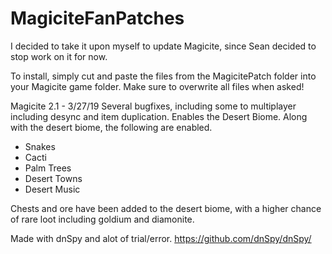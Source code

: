# MagiciteFanPatches
I decided to take it upon myself to update Magicite, since Sean decided to stop work on it for now.

To install, simply cut and paste the files from the MagicitePatch folder into your Magicite game folder.
Make sure to overwrite all files when asked!

Magicite 2.1 - 3/27/19
Several bugfixes, including some to multiplayer including desync and item duplication.
Enables the Desert Biome.
Along with the desert biome, the following are enabled.
* Snakes
* Cacti
* Palm Trees
* Desert Towns
* Desert Music

Chests and ore have been added to the desert biome, with a higher chance of rare loot including goldium and diamonite.

Made with dnSpy and alot of trial/error.
https://github.com/dnSpy/dnSpy/
